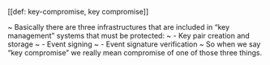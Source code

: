 [[def: key-compromise, key compromise]]

~ Basically there are three infrastructures that are included in “key management” systems that must be protected:
~ - Key pair creation and storage
~ - Event signing
~ - Event signature verification
~ So when we say “key compromise” we really mean compromise of one of those three things.


